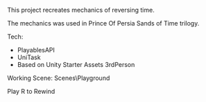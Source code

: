 This project recreates mechanics of reversing time.

The mechanics was used in Prince Of Persia Sands of Time trilogy.





Tech:

* PlayablesAPI
* UniTask
* Based on Unity Starter Assets 3rdPerson



Working Scene: Scenes\\Playground



Play R to Rewind



